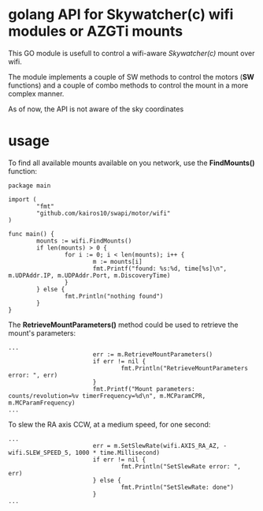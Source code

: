 # golang API for Skywatcher(c) wifi modules or AZGTi mounts
This GO module is usefull to control a wifi-aware *Skywatcher(c)* mount over wifi.

The module implements a couple of SW methods to control the motors (**SW** functions) and a couple of combo methods to control the mount in a more complex manner.

As of now, the API is not aware of the sky coordinates

# usage
To find all available mounts available on you network, use the **FindMounts()** function:
```
package main

import (
        "fmt"
        "github.com/kairos10/swapi/motor/wifi"
)

func main() {
        mounts := wifi.FindMounts()
        if len(mounts) > 0 {
                for i := 0; i < len(mounts); i++ {
                        m := mounts[i]
                        fmt.Printf("found: %s:%d, time[%s]\n", m.UDPAddr.IP, m.UDPAddr.Port, m.DiscoveryTime)
                }
        } else {
                fmt.Println("nothing found")
        }
}
```

The **RetrieveMountParameters()** method could be used to retrieve the mount's parameters:
```
...
                        err := m.RetrieveMountParameters()
                        if err != nil {
                                fmt.Println("RetrieveMountParameters error: ", err)
                        }
                        fmt.Printf("Mount parameters: counts/revolution=%v timerFrequency=%d\n", m.MCParamCPR, m.MCParamFrequency)
...
```

To slew the RA axis CCW, at a medium speed, for one second:
```
...
                        err = m.SetSlewRate(wifi.AXIS_RA_AZ, -wifi.SLEW_SPEED_5, 1000 * time.Millisecond)
                        if err != nil {
                                fmt.Println("SetSlewRate error: ", err)
                        } else {
                                fmt.Println("SetSlewRate: done")
                        }
...
```
